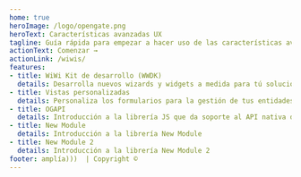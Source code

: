 ```yaml
---
home: true
heroImage: /logo/opengate.png
heroText: Características avanzadas UX
tagline: Guía rápida para empezar a hacer uso de las características avanzadas de Opengate UX
actionText: Comenzar →
actionLink: /wiwis/
features:
- title: WiWi Kit de desarrollo (WWDK)
  details: Desarrolla nuevos wizards y widgets a medida para tú solución
- title: Vistas personalizadas
  details: Personaliza los formularios para la gestión de tus entidades
- title: OGAPI
  details: Introducción a la librería JS que da soporte al API nativa de Opengate
- title: New Module
  details: Introducción a la librería New Module
- title: New Module 2
  details: Introducción a la librería New Module 2
footer: amplía)))  | Copyright ©
---
```

